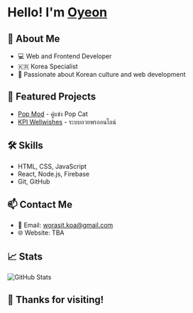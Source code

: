 # Hello! I'm [Oyeon](https://github.com/OyeonOppa)

## 👋 About Me
- 💻 Web and Frontend Developer
- 🇰🇷  Korea Specialist
- 🎨 Passionate about Korean culture and web development

## 🌟 Featured Projects
- [Pop Mod](https://oyeonoppa.github.io/popMod/) - คู่แข่ง Pop Cat 
- [KPI Wellwishes](https://oyeonoppa.github.io/kpiWellwish/) - ระบบอวยพรออนไลน์

## 🛠️ Skills
- HTML, CSS, JavaScript
- React, Node.js, Firebase
- Git, GitHub

## 📫 Contact Me
- 📧 Email: worasit.koa@gmail.com
- 🌐 Website: TBA

## 📈 Stats
![GitHub Stats](https://github-readme-stats.vercel.app/api?username=OyeonOppa&show_icons=true&theme=radical)

## 🎉 Thanks for visiting!

<!---
OyeonOppa/OyeonOppa is a ✨ special ✨ repository because its `README.md` (this file) appears on your GitHub profile.
You can click the Preview link to take a look at your changes.
--->
